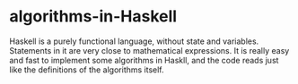 # algorithms-in-Haskell
Haskell is a purely functional language, without state and variables. Statements in it are very close to mathematical expressions. It is really easy and fast to implement some algorithms in Haskll, and the code reads just like the definitions of the algorithms itself.
